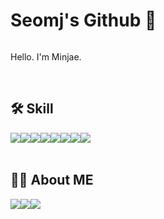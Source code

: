 # Seomj's Github 👋 
<div style="display:flex; flex-direction:row;">
  <p>
    Hello. I'm Minjae.
  </p>
  <!--
  <b>
    DevOps | Cloud Devloper
  </b>
  -->
</div><br>

  ## 🛠 Skill
  <div style="display:flex; flex-direction:row;">
    <img src="https://img.shields.io/badge/python-3776AB?style=for-the-badge&logo=python&logoColor=white">
    <img src="https://img.shields.io/badge/GNU Bash-4EAA25?style=for-the-badge&logo=GNU Bash&logoColor=white">
    <img src="https://img.shields.io/badge/linux-FCC624?style=for-the-badge&logo=linux&logoColor=black">
    <br>
    <img src="https://img.shields.io/badge/Amazon AWS-232F3E?style=for-the-badge&logo=Amazon AWS&logoColor=white">
    <img src="https://img.shields.io/badge/Docker-2496ED?style=for-the-badge&logo=Docker&logoColor=white">
    <img src="https://img.shields.io/badge/Kubernetes-326CE5?style=for-the-badge&logo=Kubernetes&logoColor=white">
    <br>
    <img src="https://img.shields.io/badge/Jira-0052CC?style=for-the-badge&logo=Jira&logoColor=white">
    <img src="https://img.shields.io/badge/confluence-172B4D?style=for-the-badge&logo=confluence&logoColor=white">
  </div><br>

  ## 🙋‍♀️ About ME
  <div style="display:flex; flex-direction:row;">
    <a href="https://seomj74.tistory.com/">
      <img src="https://img.shields.io/badge/Tistory-000000?style=flat-square&logo=Tistory&logoColor=White">
    </a>
    <a href="https://www.linkedin.com/in/minjae-seo-seomj/">
      <img src="https://img.shields.io/badge/LinkedIn-0A66C2?style=flat-square&logo=LinkedIn&logoColor=White">
    </a>
    <a href="mailto:smj100394@gmail.com">
      <img src="https://img.shields.io/badge/Gmail-d14836?style=flat-square&logo=Gmail&logoColor=white&link=smj100394@gmail.com"/>
    </a>
  </div>

<!--
[![seomj's GitHub stats](https://github-readme-stats.vercel.app/api?username=seomj)](https://github.com/anuraghazra/github-readme-stats)
-->


<!--
**seomj/seomj** is a ✨ _special_ ✨ repository because its `README.md` (this file) appears on your GitHub profile.

Here are some ideas to get you started:

- 🔭 I’m currently working on ...
- 🌱 I’m currently learning ...
- 👯 I’m looking to collaborate on ...
- 🤔 I’m looking for help with ...
- 💬 Ask me about ...
- 📫 How to reach me: ...
- 😄 Pronouns: ...
- ⚡ Fun fact: ...
-->
